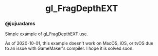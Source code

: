 <h1 align="center">gl_FragDepthEXT</h1>

### @jujuadams

Simple example of gl_FragDepthEXT use.

As of 2020-10-01, this example doesn't work on MacOS, iOS, or tvOS due to an issue with GameMaker's compiler. I hope it is solved soon.
